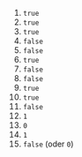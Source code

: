  1. `true`
 2. `true`
 3. `true`
 4. `false`
 5. `false`
 6. `true`
 7. `false`
 8. `false`
 9. `true`
 10. `true`
 11. `false`
 12. `1`
 13. `0`
 14. `1`
 15. `false` (oder `0`)
